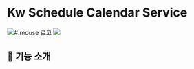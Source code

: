 # Kw Schedule Calendar Service
<img alt="#.mouse 로고" src="https://github.com/SharpDotMOUSE/KSCS/assets/89342648/8580e16e-f0e6-43fb-998c-3a4000376145">
<img src="https://img.shields.io/badge/version-v1.0.0-red"/>

## 🔎 기능 소개

